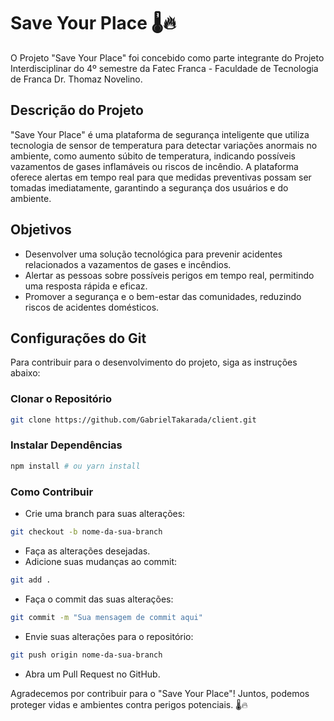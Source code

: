 # Save Your Place 🌡️🔥

O Projeto "Save Your Place" foi concebido como parte integrante do Projeto Interdisciplinar do 4º semestre da Fatec Franca - Faculdade de Tecnologia de Franca Dr. Thomaz Novelino.

## Descrição do Projeto

"Save Your Place" é uma plataforma de segurança inteligente que utiliza tecnologia de sensor de temperatura para detectar variações anormais no ambiente, como aumento súbito de temperatura, indicando possíveis vazamentos de gases inflamáveis ou riscos de incêndio. A plataforma oferece alertas em tempo real para que medidas preventivas possam ser tomadas imediatamente, garantindo a segurança dos usuários e do ambiente.

## Objetivos

- Desenvolver uma solução tecnológica para prevenir acidentes relacionados a vazamentos de gases e incêndios.
- Alertar as pessoas sobre possíveis perigos em tempo real, permitindo uma resposta rápida e eficaz.
- Promover a segurança e o bem-estar das comunidades, reduzindo riscos de acidentes domésticos.
  
## Configurações do Git

Para contribuir para o desenvolvimento do projeto, siga as instruções abaixo:

### Clonar o Repositório

```bash
git clone https://github.com/GabrielTakarada/client.git
```

### Instalar Dependências
```bash
npm install # ou yarn install
```

### Como Contribuir
- Crie uma branch para suas alterações:
```bash
git checkout -b nome-da-sua-branch
```
- Faça as alterações desejadas.
- Adicione suas mudanças ao commit:
```bash
git add .
```
- Faça o commit das suas alterações:
```bash
git commit -m "Sua mensagem de commit aqui"
```
- Envie suas alterações para o repositório:
```bash
git push origin nome-da-sua-branch
```
- Abra um Pull Request no GitHub.

Agradecemos por contribuir para o "Save Your Place"! Juntos, podemos proteger vidas e ambientes contra perigos potenciais. 🌡️🔥
